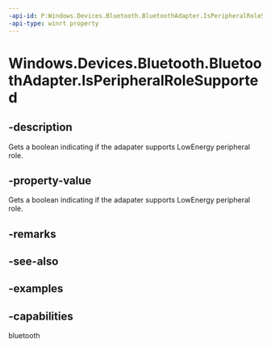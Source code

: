 ```yaml
---
-api-id: P:Windows.Devices.Bluetooth.BluetoothAdapter.IsPeripheralRoleSupported
-api-type: winrt property
---
```


<!-- Property syntax.
public bool IsPeripheralRoleSupported { get; }
-->

# Windows.Devices.Bluetooth.BluetoothAdapter.IsPeripheralRoleSupported

## -description
Gets a boolean indicating if the adapater supports LowEnergy peripheral role.

## -property-value
Gets a boolean indicating if the adapater supports LowEnergy peripheral role.

## -remarks

## -see-also

## -examples


## -capabilities
bluetooth
